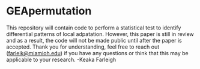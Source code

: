 # GEApermutation
This repository will contain code to perform a statistical test to identify differential patterns of local adpatation. However, this paper is still in review and as a result, the code will not be made public until after the paper is accepted.
Thank you for understanding, feel free to reach out (farleik@miamioh.edu) if you have any questions or think that this may be applicable to your research.
-Keaka Farleigh
